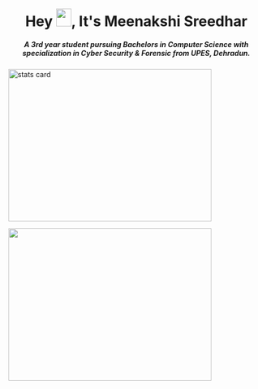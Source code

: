 <h1 align="center"> Hey <img src="https://raw.githubusercontent.com/MartinHeinz/MartinHeinz/master/wave.gif" width="30px"
height="35"
width="35" />, It's Meenakshi Sreedhar
</h1> 
<h5 align="center">
A 3rd year student pursuing Bachelors in Computer Science with specialization in Cyber Security & Forensic from UPES, Dehradun.  
</h5>
<p>
<a align="left" href="https://github.com/meenakshi-sreedhar">
<img alt= "stats card" height="300px" width="400" src="https://github-readme-streak-stats.herokuapp.com/?user=meenakshi-sreedhar&theme=midnight-purple">
 </a>
</p>
<img height="300px" width="400" src="https://github-readme-stats.vercel.app/api?username=meenakshi&count_private=true&theme=midnight-purple&show_icons=true" />

